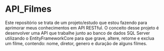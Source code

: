 # API_Filmes

Este repositório se trata de um projeto/estudo que estou fazendo para aprimorar meus conhecimentos em API RESTful.
O conceito desse projeto é desenvolver uma API que trabalhe junto ao banco de dados SQL Server utilizando o EntityFrameworkCore para que grave, altere, retorne e exclua um filme, contendo: 
nome, diretor, genero e duração de alguns filmes. 
